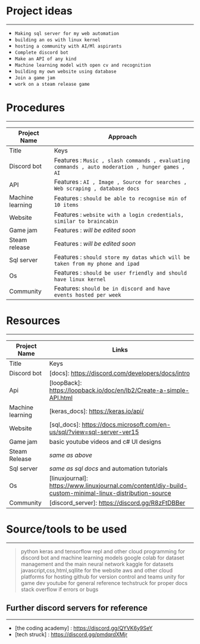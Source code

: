 # **Project ideas**
----
- `Making sql server for my web automation`
- `building an os with linux kernel`
- `hosting a community with AI/Ml aspirants`
- `Complete discord bot`
- `Make an API of any kind`
- `Machine learning model with open cv and recognition`
- `building my own website using database`
- `Join a game jam`
- `work on a steam release game`
# **Procedures**
----
| Project Name | Approach |
| -------------- | -------------- |
| Title | Keys |
| Discord bot | Features : `Music , slash commands , evaluating commands , auto moderation , hunger games , AI` |
| API | Features : `AI , Image , Source for searches , Web scraping , database docs` |
| Machine learning | Features : `should be able to recognise min of 10 items` |
| Website | Features : `website with a login credentials, similar to braincabin` |
| Game jam | Features : *will be edited soon* |
| Steam release | Features : *will be edited soon* |
| Sql server | Features : `should store my datas which will be taken from my phone and ipad` |
| Os | Features : `should be user friendly and should have linux kernel` | 
| Community | Features: `should be in discord and have events hosted per week` |

# **Resources**
----
| Project Name | Links |
| -------------- | -------------- |
| Title | Keys |
| Discord bot | [docs]: https://discord.com/developers/docs/intro  |
| Api | [loopBack]: https://loopback.io/doc/en/lb2/Create-a-simple-API.html |
| Machine learning | [keras_docs]: https://keras.io/api/ |
| Website | [sql_docs]: https://docs.microsoft.com/en-us/sql/?view=sql-server-ver15 |
| Game jam | basic youtube videos and c# UI designs |
| Steam Release | *same as above* |
| Sql server | *same as sql docs* and automation tutorials | 
| Os | [linuxjournal]: https://www.linuxjournal.com/content/diy-build-custom-minimal-linux-distribution-source |
| Community | [discord_server]: https://discord.gg/R8zFtDBBer |

# **Source/tools to be used**
----
> python
> keras and tensorflow
> repl and other cloud programming for discord bot and machine learning models
> google colab for dataset management and the main neural network
> kaggle for datasets
> javascript,css,html,sqllite for the website
> aws and other cloud platforms for hosting
> github for version control and teams 
> unity for game dev 
> youtube for general reference 
> techstruck for proper docs 
> stack overflow if errors or bugs

## Further discord servers for reference
---
- [the coding academy] : https://discord.gg/QYVK6y9SeY 
- [tech struck] : https://discord.gg/pmdqrdXMjr 
